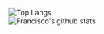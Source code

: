![Top Langs](https://github-readme-stats.vercel.app/api/top-langs/?username=franciscobarrios)
<br/>
![Francisco's github stats](https://github-readme-stats.vercel.app/api?username=franciscobarrios&show_icons=true)

<!--
[Top Langs](https://github-readme-stats.vercel.app/api/top-langs/?username=franciscobarrios&theme=dark)
![Francisco's github stats](https://github-readme-stats.vercel.app/api?username=franciscobarrios&show_icons=true&theme=dark)
**franciscobarrios/franciscobarrios** is a ✨ _special_ ✨ repository because its `README.md` (this file) appears on your GitHub profile.

Here are some ideas to get you started:

- 🔭 I’m currently working on ...
- 🌱 I’m currently learning ...
- 👯 I’m looking to collaborate on ...
- 🤔 I’m looking for help with ...
- 💬 Ask me about ...
- 📫 How to reach me: ...
- 😄 Pronouns: ...
- ⚡ Fun fact: ...
-->

